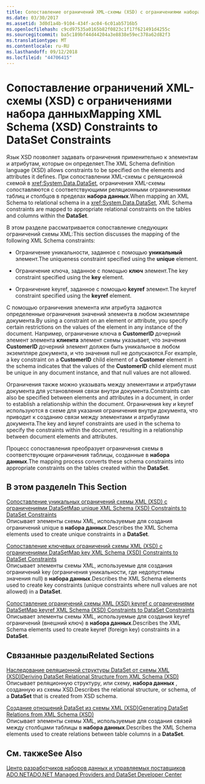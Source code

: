 ```yaml
---
title: Сопоставление ограничений XML-схемы (XSD) с ограничениями набора данных
ms.date: 03/30/2017
ms.assetid: 3d0d1a4b-9104-434f-ac04-6c01ab5716b5
ms.openlocfilehash: c9cd97535a0165b82f0823c1f17f621491d4255c
ms.sourcegitcommit: ba5c189bf44d44204a3e8838e59ec378a62d82f3
ms.translationtype: MT
ms.contentlocale: ru-RU
ms.lasthandoff: 09/12/2018
ms.locfileid: "44706415"
---
```

# <a name="mapping-xml-schema-xsd-constraints-to-dataset-constraints"></a><span data-ttu-id="3e273-102">Сопоставление ограничений XML-схемы (XSD) с ограничениями набора данных</span><span class="sxs-lookup"><span data-stu-id="3e273-102">Mapping XML Schema (XSD) Constraints to DataSet Constraints</span></span>
<span data-ttu-id="3e273-103">Язык XSD позволяет задавать ограничения применительно к элементам и атрибутам, которые он определяет.</span><span class="sxs-lookup"><span data-stu-id="3e273-103">The XML Schema definition language (XSD) allows constraints to be specified on the elements and attributes it defines.</span></span> <span data-ttu-id="3e273-104">При сопоставлении XML-схемы с реляционной схемой в <xref:System.Data.DataSet>, ограничения XML-схемы сопоставляются с соответствующими реляционными ограничениями таблиц и столбцов в пределах **набора данных**.</span><span class="sxs-lookup"><span data-stu-id="3e273-104">When mapping an XML Schema to relational schema in a <xref:System.Data.DataSet>, XML Schema constraints are mapped to appropriate relational constraints on the tables and columns within the **DataSet**.</span></span>  
  
 <span data-ttu-id="3e273-105">В этом разделе рассматривается сопоставление следующих ограничений схемы XML:</span><span class="sxs-lookup"><span data-stu-id="3e273-105">This section discusses the mapping of the following XML Schema constraints:</span></span>  
  
-   <span data-ttu-id="3e273-106">Ограничение уникальности, заданное с помощью **уникальный** элемент.</span><span class="sxs-lookup"><span data-stu-id="3e273-106">The uniqueness constraint specified using the **unique** element.</span></span>  
  
-   <span data-ttu-id="3e273-107">Ограничение ключа, заданное с помощью **ключ** элемент.</span><span class="sxs-lookup"><span data-stu-id="3e273-107">The key constraint specified using the **key** element.</span></span>  
  
-   <span data-ttu-id="3e273-108">Ограничение keyref, заданное с помощью **keyref** элемент.</span><span class="sxs-lookup"><span data-stu-id="3e273-108">The keyref constraint specified using the **keyref** element.</span></span>  
  
 <span data-ttu-id="3e273-109">С помощью ограничения элемента или атрибута задаются определенные ограничения значений элемента в любом экземпляре документа.</span><span class="sxs-lookup"><span data-stu-id="3e273-109">By using a constraint on an element or attribute, you specify certain restrictions on the values of the element in any instance of the document.</span></span> <span data-ttu-id="3e273-110">Например, ограничение ключа в **CustomerID** дочерний элемент элемента **клиента** элемент схемы указывает, что значения **CustomerID** дочерний элемент должен быть уникальное в любом экземпляре документа, и что значения null не допускаются.</span><span class="sxs-lookup"><span data-stu-id="3e273-110">For example, a key constraint on a **CustomerID** child element of a **Customer** element in the schema indicates that the values of the **CustomerID** child element must be unique in any document instance, and that null values are not allowed.</span></span>  
  
 <span data-ttu-id="3e273-111">Ограничения также можно указывать между элементами и атрибутами документа для установления связи внутри документа.</span><span class="sxs-lookup"><span data-stu-id="3e273-111">Constraints can also be specified between elements and attributes in a document, in order to establish a relationship within the document.</span></span> <span data-ttu-id="3e273-112">Ограничения key и keyref используются в схеме для указания ограничения внутри документа, что приводит к созданию связи между элементами и атрибутами документа.</span><span class="sxs-lookup"><span data-stu-id="3e273-112">The key and keyref constraints are used in the schema to specify the constraints within the document, resulting in a relationship between document elements and attributes.</span></span>  
  
 <span data-ttu-id="3e273-113">Процесс сопоставления преобразует ограничения схемы в соответствующие ограничения таблицы, созданные в **набора данных**.</span><span class="sxs-lookup"><span data-stu-id="3e273-113">The mapping process converts these schema constraints into appropriate constraints on the tables created within the **DataSet**.</span></span>  
  
## <a name="in-this-section"></a><span data-ttu-id="3e273-114">В этом разделе</span><span class="sxs-lookup"><span data-stu-id="3e273-114">In This Section</span></span>  
 [<span data-ttu-id="3e273-115">Сопоставление уникальных ограничений схемы XML (XSD) с ограничениями DataSet</span><span class="sxs-lookup"><span data-stu-id="3e273-115">Map unique XML Schema (XSD) Constraints to DataSet Constraints</span></span>](../../../../../docs/framework/data/adonet/dataset-datatable-dataview/map-unique-xml-schema-xsd-constraints-to-dataset-constraints.md)  
 <span data-ttu-id="3e273-116">Описывает элементы схемы XML, используемые для создания ограничений unique в **набора данных**.</span><span class="sxs-lookup"><span data-stu-id="3e273-116">Describes the XML Schema elements used to create unique constraints in a **DataSet**.</span></span>  
  
 [<span data-ttu-id="3e273-117">Сопоставление ключевых ограничений схемы XML (XSD) с ограничениями DataSet</span><span class="sxs-lookup"><span data-stu-id="3e273-117">Map key XML Schema (XSD) Constraints to DataSet Constraints</span></span>](../../../../../docs/framework/data/adonet/dataset-datatable-dataview/map-key-xml-schema-xsd-constraints-to-dataset-constraints.md)  
 <span data-ttu-id="3e273-118">Описывает элементы схемы XML, используемые для создания ограничений key (ограничения уникальности, где недопустимы значения null) в **набора данных**.</span><span class="sxs-lookup"><span data-stu-id="3e273-118">Describes the XML Schema elements used to create key constraints (unique constraints where null values are not allowed) in a **DataSet**.</span></span>  
  
 [<span data-ttu-id="3e273-119">Сопоставление ограничений схемы XML (XSD) keyref с ограничениями DataSet</span><span class="sxs-lookup"><span data-stu-id="3e273-119">Map keyref XML Schema (XSD) Constraints to DataSet Constraints</span></span>](../../../../../docs/framework/data/adonet/dataset-datatable-dataview/map-keyref-xml-schema-xsd-constraints-to-dataset-constraints.md)  
 <span data-ttu-id="3e273-120">Описывает элементы схемы XML, используемые для создания keyref ограничений (внешний ключ) в **набора данных**.</span><span class="sxs-lookup"><span data-stu-id="3e273-120">Describes the XML Schema elements used to create keyref (foreign key) constraints in a **DataSet**.</span></span>  
  
## <a name="related-sections"></a><span data-ttu-id="3e273-121">Связанные разделы</span><span class="sxs-lookup"><span data-stu-id="3e273-121">Related Sections</span></span>  
 [<span data-ttu-id="3e273-122">Наследование реляционной структуры DataSet от схемы XML (XSD)</span><span class="sxs-lookup"><span data-stu-id="3e273-122">Deriving DataSet Relational Structure from XML Schema (XSD)</span></span>](../../../../../docs/framework/data/adonet/dataset-datatable-dataview/deriving-dataset-relational-structure-from-xml-schema-xsd.md)  
 <span data-ttu-id="3e273-123">Описывает реляционную структуру, или схему, **набора данных** , созданную из схемы XSD.</span><span class="sxs-lookup"><span data-stu-id="3e273-123">Describes the relational structure, or schema, of a **DataSet** that is created from XSD schema.</span></span>  
  
 [<span data-ttu-id="3e273-124">Создание отношений DataSet из схемы XML (XSD)</span><span class="sxs-lookup"><span data-stu-id="3e273-124">Generating DataSet Relations from XML Schema (XSD)</span></span>](../../../../../docs/framework/data/adonet/dataset-datatable-dataview/generating-dataset-relations-from-xml-schema-xsd.md)  
 <span data-ttu-id="3e273-125">Описывает элементы схемы XML, используемые для создания связей между столбцами таблицы в **набора данных**.</span><span class="sxs-lookup"><span data-stu-id="3e273-125">Describes the XML Schema elements used to create relations between table columns in a **DataSet**.</span></span>  
  
## <a name="see-also"></a><span data-ttu-id="3e273-126">См. также</span><span class="sxs-lookup"><span data-stu-id="3e273-126">See Also</span></span>  
 [<span data-ttu-id="3e273-127">Центр разработчиков наборов данных и управляемых поставщиков ADO.NET</span><span class="sxs-lookup"><span data-stu-id="3e273-127">ADO.NET Managed Providers and DataSet Developer Center</span></span>](https://go.microsoft.com/fwlink/?LinkId=217917)
